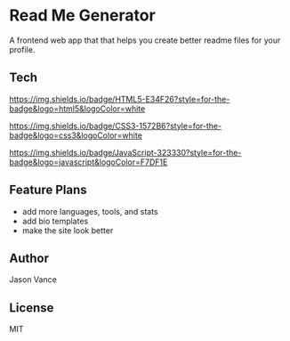 # Read Me Generator
A frontend web app that that helps you create better readme files for your profile.

## Tech
https://img.shields.io/badge/HTML5-E34F26?style=for-the-badge&logo=html5&logoColor=white

https://img.shields.io/badge/CSS3-1572B6?style=for-the-badge&logo=css3&logoColor=white

https://img.shields.io/badge/JavaScript-323330?style=for-the-badge&logo=javascript&logoColor=F7DF1E

## Feature Plans
- add more languages, tools, and stats
- add bio templates
- make the site look better

## Author
Jason Vance

## License
MIT
